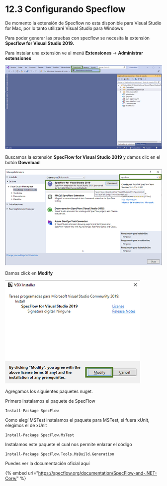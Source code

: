 # 12.3 Configurando Specflow

De momento la extensión de Specflow no esta disponible para Visual Studio for Mac, por lo tanto utilizaré Visual Studio para Windows

&#x20;Para poder generar las pruebas con specflow se necesita la extensión **Specflow for Visual Studio 2019.**

Para instalar una extensión ve al menú **Extensiones** -> **Administrar extensiones**

![](<../.gitbook/assets/image (266).png>)

Buscamos la extensión **SpecFlow for Visual Studio 2019** y damos clic en el botón **Download**

![](<../.gitbook/assets/image (269).png>)

Damos click en **Modify**

![](<../.gitbook/assets/image (268).png>)

Agregamos los siguientes paquetes nuget.&#x20;

Primero instalamos el paquete de SpecFlow

```
Install-Package SpecFlow
```

&#x20;Como elegí MSTest instalamos el paquete para MSTest, si fuera xUnit, elegimos el de xUnit

```
Install-Package SpecFlow.MsTest
```

Instalamos este paquete el cual nos permite enlazar el código

```
Install-Package SpecFlow.Tools.MsBuild.Generation 
```

Puedes ver la documentación oficial aquí

{% embed url="https://specflow.org/documentation/SpecFlow-and-.NET-Core/" %}



